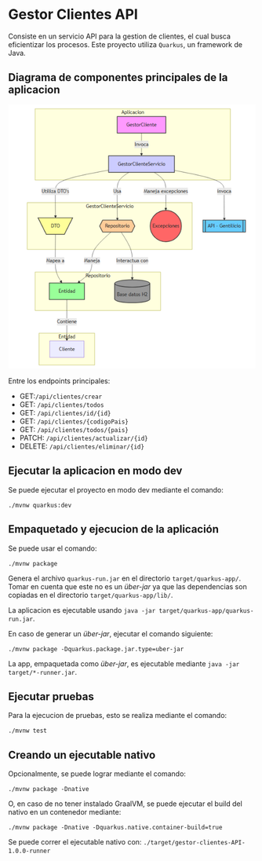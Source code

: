 # Gestor Clientes API

Consiste en un servicio API para la gestion de clientes, el cual busca eficientizar los procesos. 
Este proyecto utiliza `Quarkus`, un framework de Java.

## Diagrama de componentes principales de la aplicacion
![](src/main/resources/diagrama_gestorclientes_v1.PNG)

Entre los endpoints principales:

* GET:`/api/clientes/crear`
* GET: `/api/clientes/todos`
* GET: `/api/clientes/id/{id}`
* GET: `/api/clientes/{codigoPais}`
* GET: `/api/clientes/todos/{pais}`
* PATCH: `/api/clientes/actualizar/{id}`
* DELETE: `/api/clientes/eliminar/{id}`

## Ejecutar la aplicacion en modo dev

Se puede ejecutar el proyecto en modo dev mediante el comando:

```shell script
./mvnw quarkus:dev
```

## Empaquetado y ejecucion de la aplicación

Se puede usar el comando:

```shell script
./mvnw package
```

Genera el archivo `quarkus-run.jar` en el directorio `target/quarkus-app/`.
Tomar en cuenta que este no es un _über-jar_ ya que las dependencias son copiadas en el directorio `target/quarkus-app/lib/`.

La aplicacion es ejecutable usando `java -jar target/quarkus-app/quarkus-run.jar`.

En caso de generar un _über-jar_, ejecutar el comando siguiente:

```shell script
./mvnw package -Dquarkus.package.jar.type=uber-jar
```

La app, empaquetada como _über-jar_, es ejecutable mediante `java -jar target/*-runner.jar`.

## Ejecutar pruebas

Para la ejecucion de pruebas, esto se realiza mediante el comando:

```shell script
./mvnw test
```

## Creando un ejecutable nativo

Opcionalmente, se puede lograr mediante el comando:

```shell script
./mvnw package -Dnative
```

O, en caso de no tener instalado GraalVM, se puede ejecutar el build del nativo en un contenedor mediante:

```shell script
./mvnw package -Dnative -Dquarkus.native.container-build=true
```

Se puede correr el ejecutable nativo con: `./target/gestor-clientes-API-1.0.0-runner`
